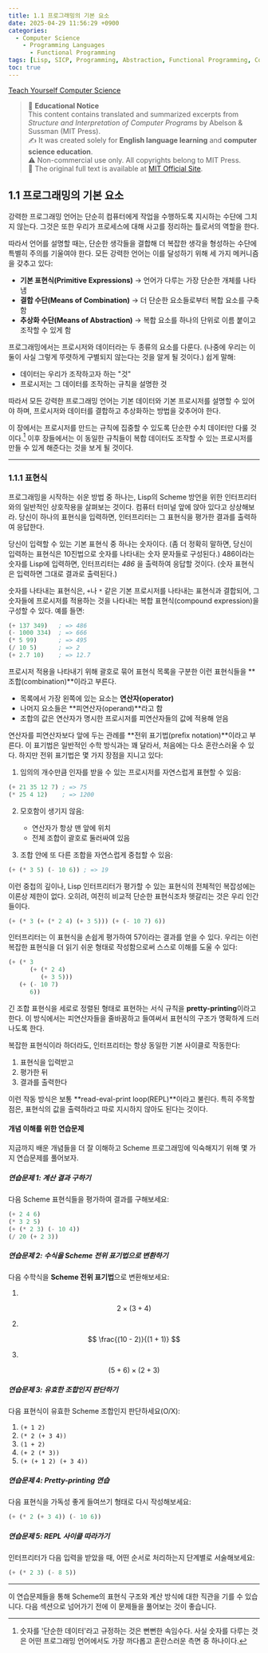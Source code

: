 ```yaml
---
title: 1.1 프로그래밍의 기본 요소
date: 2025-04-29 11:56:29 +0900
categories: 
  - Computer Science
    - Programming Languages
      - Functional Programming
tags: [Lisp, SICP, Programming, Abstraction, Functional Programming, Computer Science, Scheme, MIT]
toc: true
---
```


<script>
  MathJax = {
    tex: { inlineMath: [['$', '$'], ['\\(', '\\)']] },
    svg: { fontCache: 'global' }
  };
</script>
<script async src="https://cdn.jsdelivr.net/npm/mathjax@3/es5/tex-mml-chtml.js"></script>

[Teach Yourself Computer Science](https://teachyourselfcs.com/)

> 📘 **Educational Notice**  
> This content contains translated and summarized excerpts from  
> *Structure and Interpretation of Computer Programs* by Abelson & Sussman (MIT Press).  
> ✍️ It was created solely for **English language learning** and **computer science education**.  
> ⚠️ Non-commercial use only. All copyrights belong to MIT Press.  
> 📖 The original full text is available at [MIT Official Site](https://mitpress.mit.edu/sites/default/files/sicp/full-text/book/book.html).




## 1.1 프로그래밍의 기본 요소

강력한 프로그래밍 언어는 단순히 컴퓨터에게 작업을 수행하도록 지시하는 수단에 그치지 않는다. 그것은 또한 우리가 프로세스에 대해 사고를 정리하는 틀로서의 역할을 한다. 

따라서 언어를 설명할 때는, 단순한 생각들을 결합해 더 복잡한 생각을 형성하는 수단에 특별히 주의를 기울여야 한다. 모든 강력한 언어는 이를 달성하기 위해 세 가지 메커니즘을 갖추고 있다:

- **기본 표현식(Primitive Expressions)** → 언어가 다루는 가장 단순한 개체를 나타냄
- **결합 수단(Means of Combination)** → 더 단순한 요소들로부터 복합 요소를 구축함
- **추상화 수단(Means of Abstraction)** → 복합 요소를 하나의 단위로 이름 붙이고 조작할 수 있게 함

프로그래밍에서는 프로시저와 데이터라는 두 종류의 요소를 다룬다. (나중에 우리는 이 둘이 사실 그렇게 뚜렷하게 구별되지 않는다는 것을 알게 될 것이다.) 쉽게 말해:
- 데이터는 우리가 조작하고자 하는 "것"
- 프로시저는 그 데이터를 조작하는 규칙을 설명한 것

따라서 모든 강력한 프로그래밍 언어는 기본 데이터와 기본 프로시저를 설명할 수 있어야 하며, 프로시저와 데이터를 결합하고 추상화하는 방법을 갖추어야 한다.

이 장에서는 프로시저를 만드는 규칙에 집중할 수 있도록 단순한 수치 데이터만 다룰 것이다.[^4] 이후 장들에서는 이 동일한 규칙들이 복합 데이터도 조작할 수 있는 프로시저를 만들 수 있게 해준다는 것을 보게 될 것이다.

---

### 1.1.1 표현식

프로그래밍을 시작하는 쉬운 방법 중 하나는, Lisp의 Scheme 방언을 위한 인터프리터와의 일반적인 상호작용을 살펴보는 것이다. 컴퓨터 터미널 앞에 앉아 있다고 상상해보라. 당신이 하나의 표현식을 입력하면, 인터프리터는 그 표현식을 평가한 결과를 출력하여 응답한다.

당신이 입력할 수 있는 기본 표현식 중 하나는 숫자이다. (좀 더 정확히 말하면, 당신이 입력하는 표현식은 10진법으로 숫자를 나타내는 숫자 문자들로 구성된다.) 486이라는 숫자를 Lisp에 입력하면, 인터프리터는 _486_ 을 출력하여 응답할 것이다. (숫자 표현식은 입력하면 그대로 결과로 출력된다.)

숫자를 나타내는 표현식은, `+`나 `*` 같은 기본 프로시저를 나타내는 표현식과 결합되어, 그 숫자들에 프로시저를 적용하는 것을 나타내는 복합 표현식(compound expression)을 구성할 수 있다. 예를 들면:

```scheme
(+ 137 349)   ; => 486
(- 1000 334)  ; => 666
(* 5 99)      ; => 495
(/ 10 5)      ; => 2
(+ 2.7 10)    ; => 12.7
```

프로시저 적용을 나타내기 위해 괄호로 묶어 표현식 목록을 구분한 이런 표현식들을 **조합(combination)**이라고 부른다.
- 목록에서 가장 왼쪽에 있는 요소는 **연산자(operator)**
- 나머지 요소들은 **피연산자(operand)**라고 함
- 조합의 값은 연산자가 명시한 프로시저를 피연산자들의 값에 적용해 얻음

연산자를 피연산자보다 앞에 두는 관례를 **전위 표기법(prefix notation)**이라고 부른다. 이 표기법은 일반적인 수학 방식과는 꽤 달라서, 처음에는 다소 혼란스러울 수 있다. 하지만 전위 표기법은 몇 가지 장점을 지니고 있다:

1. 임의의 개수만큼 인자를 받을 수 있는 프로시저를 자연스럽게 표현할 수 있음:
```scheme
(+ 21 35 12 7) ; => 75
(* 25 4 12)    ; => 1200
```

2. 모호함이 생기지 않음:
   - 연산자가 항상 맨 앞에 위치
   - 전체 조합이 괄호로 둘러싸여 있음

3. 조합 안에 또 다른 조합을 자연스럽게 중첩할 수 있음:
```scheme
(+ (* 3 5) (- 10 6)) ; => 19
```

이런 중첩의 깊이나, Lisp 인터프리터가 평가할 수 있는 표현식의 전체적인 복잡성에는 이론상 제한이 없다. 오히려, 여전히 비교적 단순한 표현식조차 헷갈리는 것은 우리 인간들이다.

```scheme
(+ (* 3 (+ (* 2 4) (+ 3 5))) (+ (- 10 7) 6))
```

인터프리터는 이 표현식을 손쉽게 평가하여 57이라는 결과를 얻을 수 있다. 우리는 이런 복잡한 표현식을 더 읽기 쉬운 형태로 작성함으로써 스스로 이해를 도울 수 있다:

```scheme
(+ (* 3
      (+ (* 2 4)
         (+ 3 5)))
   (+ (- 10 7)
      6))
```

긴 조합 표현식을 세로로 정렬된 형태로 표현하는 서식 규칙을 **pretty-printing**이라고 한다. 이 방식에서는 피연산자들을 줄바꿈하고 들여써서 표현식의 구조가 명확하게 드러나도록 한다.

복잡한 표현식이라 하더라도, 인터프리터는 항상 동일한 기본 사이클로 작동한다:
1. 표현식을 입력받고
2. 평가한 뒤
3. 결과를 출력한다

이런 작동 방식은 보통 **read-eval-print loop(REPL)**이라고 불린다. 특히 주목할 점은, 표현식의 값을 출력하라고 따로 지시하지 않아도 된다는 것이다.

#### 개념 이해를 위한 연습문제

지금까지 배운 개념들을 더 잘 이해하고 Scheme 프로그래밍에 익숙해지기 위해 몇 가지 연습문제를 풀어보자.

##### 연습문제 1: 계산 결과 구하기

다음 Scheme 표현식들을 평가하여 결과를 구해보세요:

```scheme
(+ 2 4 6)
(* 3 2 5)
(+ (* 2 3) (- 10 4))
(/ 20 (+ 2 3))
```

##### 연습문제 2: 수식을 Scheme 전위 표기법으로 변환하기

다음 수학식을 **Scheme 전위 표기법**으로 변환해보세요:

1. 
$$
2 \times (3 + 4)
$$

2. 
$$
\frac{(10 - 2)}{(1 + 1)}
$$

3. 
$$
(5 + 6) \times (2 + 3)
$$



##### 연습문제 3: 유효한 조합인지 판단하기

다음 표현식이 유효한 Scheme 조합인지 판단하세요(O/X):

1. `(+ 1 2)`
2. `(* 2 (+ 3 4))`
3. `(1 + 2)`
4. `(+ 2 (* 3))`
5. `(+ (+ 1 2) (+ 3 4))`

##### 연습문제 4: Pretty-printing 연습

다음 표현식을 가독성 좋게 들여쓰기 형태로 다시 작성해보세요:

```scheme
(+ (* 2 (+ 3 4)) (- 10 6))
```

##### 연습문제 5: REPL 사이클 따라가기

인터프리터가 다음 입력을 받았을 때, 어떤 순서로 처리하는지 단계별로 서술해보세요:

```scheme
(+ (* 2 3) (- 8 5))
```

---

이 연습문제들을 통해 Scheme의 표현식 구조와 계산 방식에 대한 직관을 기를 수 있습니다. 다음 섹션으로 넘어가기 전에 이 문제들을 풀어보는 것이 좋습니다.

[^4]: 숫자를 '단순한 데이터'라고 규정하는 것은 뻔뻔한 속임수다. 사실 숫자를 다루는 것은 어떤 프로그래밍 언어에서도 가장 까다롭고 혼란스러운 측면 중 하나이다. 